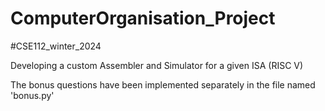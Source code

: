 # ComputerOrganisation_Project
#CSE112_winter_2024

Developing a custom Assembler and Simulator for a given ISA (RISC V)

The bonus questions have been implemented separately in the file named 'bonus.py' 


